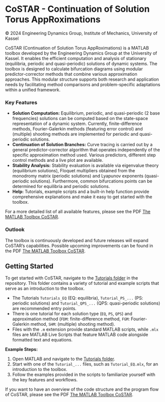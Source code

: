 # CoSTAR - Continuation of Solution Torus AppRoximations

© 2024 Engineering Dynamics Group, Institute of Mechanics, University of Kassel

CoSTAR (Continuation of Solution Torus AppRoximations) is a MATLAB toolbox developed by the Engineering Dynamics Group at the University of Kassel. It enables the efficient computation and analysis of stationary (equilibria, periodic and quasi-periodic) solutions of dynamic systems. The toolbox is designed to calculate bifurcation diagrams using modular predictor-corrector methods that combine various approximation approaches. This modular structure supports both research and application needs by facilitating method comparisons and problem-specific adaptations within a unified framework.

### **Key Features**
- **Solution Computation:** Equilibrium, periodic, and quasi-periodic (2 base frequencies) solutions can be computed based on the state-space representation of a dynamic system. Currently, finite-difference methods, Fourier-Galerkin methods (featuring error control) and (multiple) shooting methods are implemented for periodic and quasi-periodic solutions.
- **Continuation of Solution Branches:** Curve tracing is carried out by a general predictor-corrector algorithm that operates independently of the specific approximation method used. Various predictors, different step control methods and a live plot are available.
- **Stability Analysis:** Stability evaluation is available via eigenvalue theory (equilibrium solutions), Floquet multipliers obtained from the monodromy matrix (periodic solutions) and Lyapunov exponents (quasi-periodic solutions). Furthermore, common bifurcations points can be determined for equilibria and periodic solutions.
- **Help:** Tutorials, example scripts and a built-in help function provide comprehensive explanations and make it easy to get started with the toolbox.

For a more detailed list of all available features, please see the PDF [The MATLAB Toolbox CoSTAR](./The_MATLAB_Toolbox_CoSTAR.pdf).

### **Outlook**
The toolbox is continuously developed and future releases will expand CoSTAR’s capabilities. Possible upcoming improvements can be found in the PDF [The MATLAB Toolbox CoSTAR](./The_MATLAB_Toolbox_CoSTAR.pdf).

## **Getting Started**
To get started with CoSTAR, navigate to the [Tutorials folder](./Tutorials) in the repository. This folder contains a variety of tutorial and example scripts that serve as an introduction to the toolbox. 

- The Tutorials `Tutorials_EQ` (EQ: equilibria), `Tutorial_PS_...` (PS: periodic solutions) and `Tutorial_QPS_...` (QPS: quasi-periodic solutions) are recommended entry points.
- There is one tutorial for each solution type (`EQ`, `PS`, `QPS`) and approximation method (`FDM`: finite-difference method, `FGM`: Fourier-Galerkin method, `SHM`: (multiple) shooting method).
- Files with the `.m` extension provide standard MATLAB scripts, while `.mlx` files are MATLAB Live Scripts that feature MATLAB code alongside formatted text and equations.

**Example Steps:**
1. Open MATLAB and navigate to the [Tutorials folder](./Tutorials).
2. Start with one of the `Tutorial_...` files, such as `Tutorial_EQ.mlx`, for an introduction to the toolbox.
3. Follow the examples provided in the scripts to familiarize yourself with the key features and workflows.

If you want to have an overview of the code structure and the program flow of CoSTAR, please see the PDF [The MATLAB Toolbox CoSTAR](./The_MATLAB_Toolbox_CoSTAR.pdf).